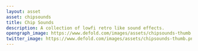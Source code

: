 ```yaml
---
layout: asset
asset: chipsounds
title: Chip Sounds
description: A collection of lowfi retro like sound effects.
opengraph_image: https://www.defold.com/images/assets/chipsounds-thumb.png
twitter_image: https://www.defold.com/images/assets/chipsounds-thumb.png
---
```

